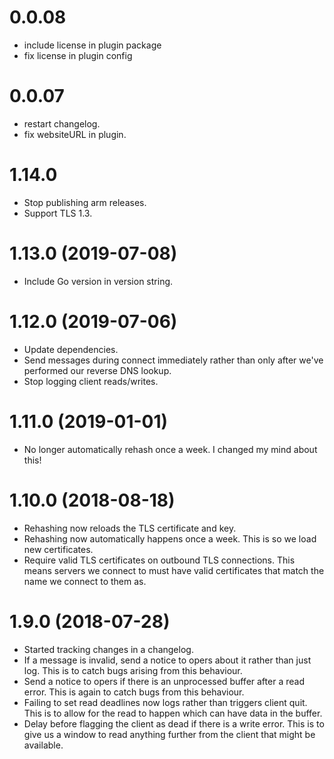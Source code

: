 # 0.0.08

- include license in plugin package
- fix license in plugin config

# 0.0.07

- restart changelog.
- fix websiteURL in plugin.

# 1.14.0

* Stop publishing arm releases.
* Support TLS 1.3.


# 1.13.0 (2019-07-08)

* Include Go version in version string.


# 1.12.0 (2019-07-06)

* Update dependencies.
* Send messages during connect immediately rather than only after we've
  performed our reverse DNS lookup.
* Stop logging client reads/writes.


# 1.11.0 (2019-01-01)

* No longer automatically rehash once a week. I changed my mind about this!


# 1.10.0 (2018-08-18)

* Rehashing now reloads the TLS certificate and key.
* Rehashing now automatically happens once a week. This is so we load new
  certificates.
* Require valid TLS certificates on outbound TLS connections. This means
  servers we connect to must have valid certificates that match the name we
  connect to them as.


# 1.9.0 (2018-07-28)

* Started tracking changes in a changelog.
* If a message is invalid, send a notice to opers about it rather than just
  log. This is to catch bugs arising from this behaviour.
* Send a notice to opers if there is an unprocessed buffer after a read
  error. This is again to catch bugs from this behaviour.
* Failing to set read deadlines now logs rather than triggers client quit.
  This is to allow for the read to happen which can have data in the
  buffer.
* Delay before flagging the client as dead if there is a write error. This
  is to give us a window to read anything further from the client that
  might be available.
